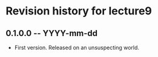 # Revision history for lecture9

## 0.1.0.0 -- YYYY-mm-dd

* First version. Released on an unsuspecting world.
